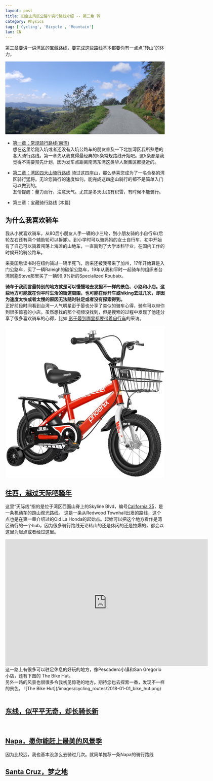 ```yaml
---
layout: post
title: 旧金山湾区公路车骑行路线介绍 -- 第三章 转
category: Physics
tag: ['Cycling', 'Bicycle', 'Mountain']
lan: CN
---
```


第三章要讲一讲湾区的宝藏路线，要完成这些路线基本都要你有一点点“转山”的体力。<br/>

![OLH west side](/images/cycling_routes/2023-03-07_OLH_west_side.jpg)

<!--preview-->

* [第一章：常规骑行路线(南湾)](/way/cycling-routes-at-bay-area)  <br />
想在这里给刚入坑或者还没有入坑公路车的朋友普及一下北加湾区我所熟悉的各大骑行路线。第一章先从我觉得最经典的5条常规路线开始吧。这5条都是我觉得不需要预先计划，因为发车点距离南湾东湾这类华人聚集区都挺近的。

* [第二章：湾区四大山骑行路线](/way/cycling-routes-at-bay-area_2)
骑过这四座山，那么恭喜您成为了一名合格的湾区骑行猛将。无论您骑行的速度如何，能完成这四座山骑行的都不是简单入门可以做到的。 <br/>
友情提醒：量力而行，注意天气。尤其是冬天山顶有积雪，有时候不能骑行。 <br/>

* 第三章：宝藏骑行路线 [本篇]

## 为什么我喜欢骑车

我从小就喜欢骑车，从80后小朋友人手一辆的小三轮，到小朋友骑的小自行车(后轮左右还有两个辅助轮可以拆卸)。到小学时可以骑妈妈的女士自行车，初中开始有了自己可以骑着闯荡上海滩的山地车，一直骑到了大学本科毕业，在国内工作的时候开始骑公路车。

来美国后读书时在纽约骑过一辆半死飞，后来还被我带来了加州，17年开始算是入门公路车，买了一辆Raleigh的碳架公路车，19年从我和平时一起骑车的组织者台湾同胞Steve那里买了一辆99.9%新的Specialized Roubaix。

__骑车于我而言最特别的地方就是可以慢慢地去发掘不一样的景色、小路和小店。这些地方可能就在你平时生活的街道周围，也可能在你开车或hiking去过几次，却因为速度太快或者太慢的原因无法随时驻足或者没有探索得到。__  <br/>
正好前段时间看到台湾一人气明星彭于晏也分享了类似的骑车心得，骑车可以带你到很多惊喜的小店。虽然想找的那个视频没找到，但是搜索的过程中发现了他还分享了很多喜欢骑车的心得，比如 [彭于晏到哪里都要带着自行车](https://v.douyin.com/y1Vok9x/)的采访。

![80s_triwheel](/images/cycling_routes/2023-03-07_phoenix_kid.png)

## [往西，越过天际吧骚年](https://footpathapp.com/routes/eccab8a9-b321-4e77-ab84-10879f22dd68) 
这里“天际线”指的是位于湾区西面山脊上的Skyline Blvd，编号[California 35](https://en.wikipedia.org/wiki/California_State_Route_35)，是一条机动车的跑山观光路线。
这是一条从Redwood Townhall出发的路线，这个点也是在第一章介绍过的Old La Honda的起始点。起始可以把这个地方看作是湾区骑行的一个hub，因为很多骑行路线无论转山的还是休闲的还是拉爆的，都会以这里为起点或者经过这里。
<div style="width: 640px; height: 400px;"><iframe src="https://footpathapp.com/routes/eccab8a9-b321-4e77-ab84-10879f22dd68?embed=1" width="100%" height="100%" frameborder="0"></iframe></div>
这一路上有很多可以驻足休息的好玩的地方，像Pescadero小镇和San Gregorio小店，还有下图的 The Bike Hut。  <br/>
另外一路的风景也很很多令我初见惊艳的地方。期待您也去探索一番，发现不一样的景色。
![The Bike Hut](/images/cycling_routes/2018-01-01_bike_hut.png)
<br/>
<br/>


## [东线，似平平无奇，却长骑长新]()
<br/>

## [Napa，愿你能赶上最美的风景季]()
因为比较远，我也基本没怎么去骑过几次。就简单推荐一条Napa的骑行路线
<br/>

## [Santa Cruz，梦之地]()
<br />
